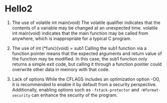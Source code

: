 # Hello2

1. The use of volatile int main(void)
The volatile qualifier indicates that the contents of a variable may be changed at an unexpected time. volatile int main(void) indicates that the main function may be called from anywhere, which is inappropriate for a typical C program.

2. The use of int (*func)(void) = sub1
Calling the sub1 function via a function pointer means that the expected arguments and return value of the function may be modified. In this case, the sub1 function only returns a simple exit code, but calling it through a function pointer could overwrite other data in memory with that code.

3. Lack of options
While the CFLAGS includes an optimization option -O0, it is recommended to enable it by default from a security perspective. Additionally, enabling options such as `-fstack-protector` and `-Wformat-security` can enhance the security of the program.
